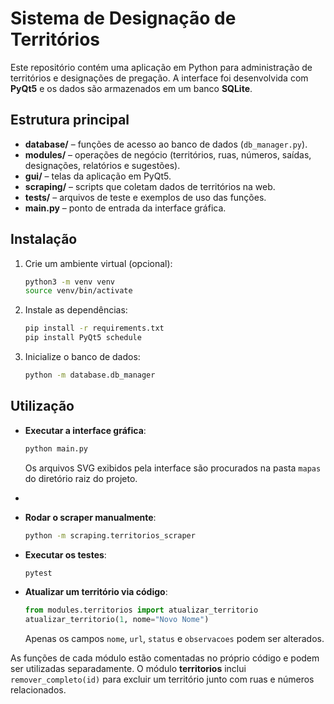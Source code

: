 # Sistema de Designação de Territórios

Este repositório contém uma aplicação em Python para administração de territórios e designações de pregação. A interface foi desenvolvida com **PyQt5** e os dados são armazenados em um banco **SQLite**.

## Estrutura principal

- **database/** &ndash; funções de acesso ao banco de dados (`db_manager.py`).
- **modules/** &ndash; operações de negócio (territórios, ruas, números, saídas, designações, relatórios e sugestões).
- **gui/** &ndash; telas da aplicação em PyQt5.
- **scraping/** &ndash; scripts que coletam dados de territórios na web.
- **tests/** &ndash; arquivos de teste e exemplos de uso das funções.
- **main.py** &ndash; ponto de entrada da interface gráfica.

## Instalação

1. Crie um ambiente virtual (opcional):
   ```bash
   python3 -m venv venv
   source venv/bin/activate
   ```
2. Instale as dependências:
   ```bash
   pip install -r requirements.txt
   pip install PyQt5 schedule
   ```
3. Inicialize o banco de dados:
   ```bash
   python -m database.db_manager
   ```

## Utilização

- **Executar a interface gráfica**:
  ```bash
  python main.py
  ```
    Os arquivos SVG exibidos pela interface são procurados na pasta `mapas` do
  diretório raiz do projeto.
- 
- **Rodar o scraper manualmente**:
  ```bash
  python -m scraping.territorios_scraper
  ```
- **Executar os testes**:
  ```bash
  pytest
  ```

- **Atualizar um território via código**:
  ```python
  from modules.territorios import atualizar_territorio
  atualizar_territorio(1, nome="Novo Nome")
  ```
  Apenas os campos `nome`, `url`, `status` e `observacoes` podem ser alterados.

As funções de cada módulo estão comentadas no próprio código e podem ser utilizadas separadamente.
O módulo **territorios** inclui `remover_completo(id)` para excluir um território junto com ruas e números relacionados.
